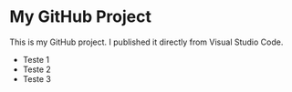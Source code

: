 # My GitHub Project

This is my GitHub project. I published it directly from Visual Studio Code.

  - Teste 1
  - Teste 2
  - Teste 3

